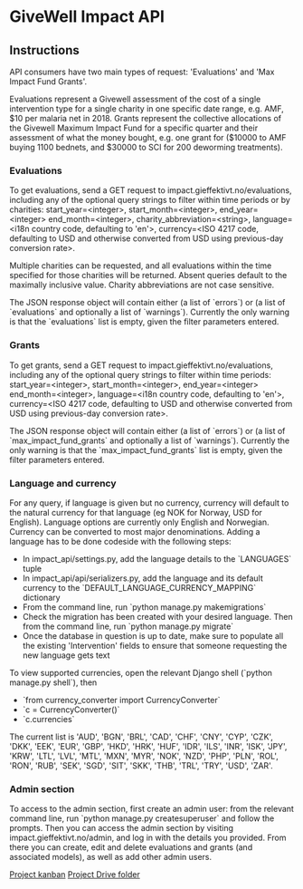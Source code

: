 # GiveWell Impact API

  <div><h2>Instructions</h2>
    <p>API consumers have two main types of request: 'Evaluations' and 'Max Impact Fund Grants'.</p>
    <p>Evaluations represent a Givewell assessment of the cost of a single intervention type for a single charity in one specific date range, e.g. AMF, $10 per malaria net in 2018. Grants represent the collective allocations of the Givewell Maximum Impact Fund for a specific quarter and their assessment of what the money bought, e.g. one grant for ($10000 to AMF buying 1100 bednets, and $30000 to SCI for 200 deworming treatments).</p>
    <h3>Evaluations</h3>
    <p>To get evaluations, send a GET request to impact.gieffektivt.no/evaluations, including any of the optional query strings to filter within time periods or by charities: start_year=&lt;integer&gt;, start_month=&lt;integer&gt;, end_year=&lt;integer&gt; end_month=&lt;integer&gt;, charity_abbreviation=&lt;string&gt;, language=&lt;i18n country code, defaulting to 'en'&gt;, currency=&lt;ISO 4217 code, defaulting to USD and otherwise converted from USD using previous-day conversion rate&gt;. </p>
    <p>Multiple charities can be requested, and all evaluations within the time specified for those charities will be returned. Absent queries default to the maximally inclusive value. Charity abbreviations are not case sensitive.</p>
    <p>The JSON response object will contain either (a list of `errors`) or (a list of `evaluations` and optionally a list of `warnings`). Currently the only warning is that the `evaluations` list is empty, given the filter parameters entered.</p>
    <h3>Grants</h3>
    <p>To get grants, send a GET request to impact.gieffektivt.no/evaluations, including any of the optional query strings to filter within time periods: start_year=&lt;integer&gt;, start_month=&lt;integer&gt;, end_year=&lt;integer&gt; end_month=&lt;integer&gt;, language=&lt;i18n country code, defaulting to 'en'&gt;, currency=&lt;ISO 4217 code, defaulting to USD and otherwise converted from USD using previous-day conversion rate&gt;. </p>
    <p>The JSON response object will contain either (a list of `errors`) or (a list of `max_impact_fund_grants` and optionally a list of `warnings`). Currently the only warning is that the `max_impact_fund_grants` list is empty, given the filter parameters entered.</p>
    <h3>Language and currency</h3>
    <p>For any query, if language is given but no currency, currency will default to the natural currency for that language (eg NOK for Norway, USD for English). Language options are currently only English and Norwegian. Currency can be converted to most major denominations. Adding a language has to be done codeside with the following steps:</p>
    <ul>
        <li>In impact_api/settings.py, add the language details to the `LANGUAGES` tuple</li>
        <li>In impact_api/api/serializers.py, add the language and its default currency to the `DEFAULT_LANGUAGE_CURRENCY_MAPPING` dictionary</li>
        <li>From the command line, run `python manage.py makemigrations`</li>
        <li>Check the migration has been created with your desired language. Then from the command line, run `python manage.py migrate`</li>
        <li>Once the database in question is up to date, make sure to populate all the existing 'Intervention' fields to ensure that someone requesting the new language gets text</li>
    </ul>
    <p>To view supported currencies, open the relevant Django shell (`python manage.py shell`), then</p>
    <ul>
        <li>`from currency_converter import CurrencyConverter`</li>
        <li>`c = CurrencyConverter()`</li>
        <li>`c.currencies`</li>
    </ul>
    <p>The current list is 'AUD', 'BGN', 'BRL', 'CAD', 'CHF', 'CNY', 'CYP', 'CZK', 'DKK', 'EEK', 'EUR', 'GBP', 'HKD', 'HRK', 'HUF', 'IDR', 'ILS', 'INR', 'ISK', 'JPY', 'KRW', 'LTL', 'LVL', 'MTL', 'MXN', 'MYR', 'NOK', 'NZD', 'PHP', 'PLN', 'ROL', 'RON', 'RUB', 'SEK', 'SGD', 'SIT', 'SKK', 'THB', 'TRL', 'TRY', 'USD', 'ZAR'.</p>
    <h3>Admin section</h3>
    <p>To access to the admin section, first create an admin user: from the relevant command line, run `python manage.py createsuperuser` and follow the prompts. Then you can access the admin section by visiting impact.gieffektivt.no/admin, and log in with the details you provided. From there you can create, edit and delete evaluations and grants (and associated models), as well as add other admin users.</p>
  </div>

[Project kanban](https://github.com/orgs/stiftelsen-effekt/projects/10)
[Project Drive folder](https://drive.google.com/drive/folders/1oq7mnB1tIN5beIFmf3iFKg01w46jSfiw?usp=sharing)
